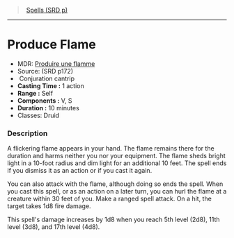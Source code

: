 ﻿---
!SpellItem
Family: SpellVO
Name: Produce Flame
Type: Conjuration
Level: cantrip
CastingTime: 1 action
Range: Self
Components: V, S
Duration: 10 minutes
Classes: Druid
Source: (SRD p172)
AltName: '[Produire une flamme](hd_spells_produire_une_flamme.md)'
Id: spells_vo.md#produce-flame
ParentLink: spells_vo.md#spells-srd-p
ParentName: Spells (SRD p)
NameLevel: 1
Attributes:
  Name: Produce Flame
  Markdown: >+
    # <!--Name-->Produce Flame<!--/Name-->


    - MDR: <!--AltName-->[Produire une flamme](hd_spells_produire_une_flamme.md)<!--/AltName-->

    - Source: <!--Source-->(SRD p172)<!--/Source-->

    -  <!--Type-->Conjuration<!--/Type--> <!--Level-->cantrip<!--/Level-->

    - **Casting Time :** <!--CastingTime-->1 action<!--/CastingTime-->

    - **Range :** <!--Range-->Self<!--/Range-->

    - **Components :** <!--Components-->V, S<!--/Components-->

    - **Duration :** <!--Duration-->10 minutes<!--/Duration-->

    - Classes: <!--Classes-->Druid<!--/Classes-->


    ### Description


    A flickering flame appears in your hand. The flame remains there for the duration and harms neither you nor your equipment. The flame sheds bright light in a 10-foot radius and dim light for an additional 10 feet. The spell ends if you dismiss it as an action or if you cast it again.


    You can also attack with the flame, although doing so ends the spell. When you cast this spell, or as an action on a later turn, you can hurl the flame at a creature within 30 feet of you. Make a ranged spell attack. On a hit, the target takes 1d8 fire damage.


    This spell's damage increases by 1d8 when you reach 5th level (2d8), 11th level (3d8), and 17th level (4d8).

  AltName: '[Produire une flamme](hd_spells_produire_une_flamme.md)'
  Source: (SRD p172)
  Type: Conjuration
  Level: cantrip
  CastingTime: 1 action
  Range: Self
  Components: V, S
  Duration: 10 minutes
  Classes: Druid
AttributesDictionary: >+
  Name: Produce Flame

  Markdown: >+

    # <!--Name-->Produce Flame<!--/Name-->





    - MDR: <!--AltName-->[Produire une flamme](hd_spells_produire_une_flamme.md)<!--/AltName-->



    - Source: <!--Source-->(SRD p172)<!--/Source-->



    -  <!--Type-->Conjuration<!--/Type--> <!--Level-->cantrip<!--/Level-->



    - **Casting Time :** <!--CastingTime-->1 action<!--/CastingTime-->



    - **Range :** <!--Range-->Self<!--/Range-->



    - **Components :** <!--Components-->V, S<!--/Components-->



    - **Duration :** <!--Duration-->10 minutes<!--/Duration-->



    - Classes: <!--Classes-->Druid<!--/Classes-->





    ### Description





    A flickering flame appears in your hand. The flame remains there for the duration and harms neither you nor your equipment. The flame sheds bright light in a 10-foot radius and dim light for an additional 10 feet. The spell ends if you dismiss it as an action or if you cast it again.





    You can also attack with the flame, although doing so ends the spell. When you cast this spell, or as an action on a later turn, you can hurl the flame at a creature within 30 feet of you. Make a ranged spell attack. On a hit, the target takes 1d8 fire damage.





    This spell's damage increases by 1d8 when you reach 5th level (2d8), 11th level (3d8), and 17th level (4d8).



  AltName: '[Produire une flamme](hd_spells_produire_une_flamme.md)'

  Source: (SRD p172)

  Type: Conjuration

  Level: cantrip

  CastingTime: 1 action

  Range: Self

  Components: V, S

  Duration: 10 minutes

  Classes: Druid

---
> [Spells (SRD p)](srd_spells.md)

---

# Produce Flame

- MDR: [Produire une flamme](hd_spells_produire_une_flamme.md)
- Source: (SRD p172)
-  Conjuration cantrip
- **Casting Time :** 1 action
- **Range :** Self
- **Components :** V, S
- **Duration :** 10 minutes
- Classes: Druid

### Description

A flickering flame appears in your hand. The flame remains there for the duration and harms neither you nor your equipment. The flame sheds bright light in a 10-foot radius and dim light for an additional 10 feet. The spell ends if you dismiss it as an action or if you cast it again.

You can also attack with the flame, although doing so ends the spell. When you cast this spell, or as an action on a later turn, you can hurl the flame at a creature within 30 feet of you. Make a ranged spell attack. On a hit, the target takes 1d8 fire damage.

This spell's damage increases by 1d8 when you reach 5th level (2d8), 11th level (3d8), and 17th level (4d8).

